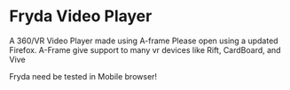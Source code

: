 # Fryda Video Player
A 360/VR Video Player made using A-frame
Please open using a updated Firefox.
A-Frame give support to many vr devices like Rift, CardBoard, and Vive

Fryda need be tested in Mobile browser!
